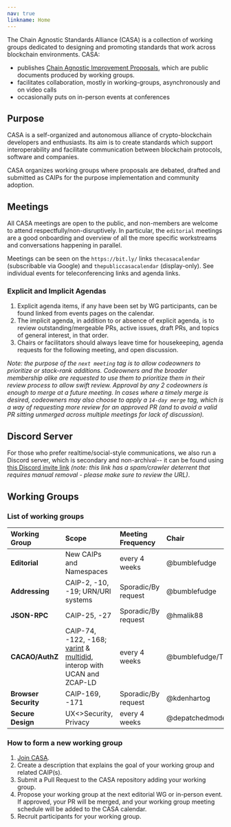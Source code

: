 ```yaml
---
nav: true
linkname: Home
---
```


The Chain Agnostic Standards Alliance (CASA) is a collection of working groups dedicated to designing and promoting standards that work across blockchain environments. CASA:
* publishes [Chain Agnostic Improvement Proposals](https://github.com/ChainAgnostic/CAIPs), which are public documents produced by working groups.
* facilitates collaboration, mostly in working-groups, asynchronously and on video calls
* occasionally puts on in-person events at conferences

## **Purpose**

CASA is a self-organized and autonomous alliance of crypto-blockchain developers and enthusiasts. Its aim is to create standards which support interoperability and facilitate communication between blockchain protocols, software and companies.

CASA organizes working groups where proposals are debated, drafted and submitted as CAIPs for the purpose implementation and community adoption.

## **Meetings**

All CASA meetings are open to the public, and non-members are welcome to attend respectfully/non-disruptively.  In particular, the `editorial` meetings are a good onboarding and overview of all the more specific workstreams and conversations happening in parallel.

Meetings can be seen on the `https://bit.ly/` links `thecasacalendar` (subscribable via Google) and `thepubliccasacalendar` (display-only).  See individual events for teleconferencing links and agenda links.

### **Explicit and Implicit Agendas**

1. Explicit agenda items, if any have been set by WG participants, can be found linked from events pages on the calendar.
1. The implicit agenda, in addition to or absence of explicit agenda, is to review outstanding/mergeable PRs, active issues, draft PRs, and topics of general interest, in that order.  
1. Chairs or facilitators should always leave time for housekeeping, agenda requests for the following meeting, and open discussion.

*Note: the purpose of the `next meeting` tag is to allow codeowners to prioritize or stack-rank additions. Codeowners and the broader membership alike are requested to use them to prioritize them in their review process to allow swift review. Approval by any 2 codeowners is enough to merge at a future meeting. In cases where a timely merge is desired, codeowners may also choose to apply a `14-day merge` tag, which is a way of requesting more review for an approved PR (and to avoid a valid PR sitting unmerged across multiple meetings for lack of discussion).*

## **Discord Server**

For those who prefer realtime/social-style communications, we also run a Discord server, which is secondary and non-archival-- it can be found using [this Discord invite link](https://discord.gg/-remove-this-KxqKHppC39) _(note: this link has a spam/crawler deterrent that requires manual removal - please make sure to review the URL)_.

## **Working Groups**

### **List of working groups**

| Working Group | Scope | Meeting Frequency | Chair |
| :------------ | :----- | :----- | :----- |
| **Editorial** | New CAIPs and Namespaces | every 4 weeks | @bumblefudge |
| **Addressing** | CAIP-2, -10, -19; URN/URI systems | Sporadic/By request | @bumblefudge |
| **JSON-RPC**  | CAIP-25, -27 | Sporadic/By request | @hmalik88 |
| **CACAO/AuthZ** | CAIP-74, -122, -168; [varint]() & [multidid](), interop with UCAN and ZCAP-LD | every 4 weeks | @bumblefudge/TBD | 
| **Browser Security** | CAIP-169, -171 | Sporadic/By request | @kdenhartog |
| **Secure Design** | UX<>Security, Privacy | every 4 weeks | @depatchedmode | 

### **How to form a new working group**

1. [Join CASA](./MEMBERS.md#join-casa).
2. Create a description that explains the goal of your working group and related CAIP(s).
3. Submit a Pull Request to the CASA repository adding your working group.
4. Propose your working group at the next editorial WG or in-person event. If approved, your PR will be merged, and your working group meeting schedule will be added to the CASA calendar.
5. Recruit participants for your working group.


